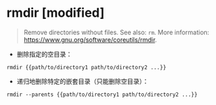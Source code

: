 # rmdir [modified]

> Remove directories without files.
> See also: `rm`.
> More information: <https://www.gnu.org/software/coreutils/rmdir>.

- 删除指定的空目录：

`rmdir {{path/to/directory1 path/to/directory2 ...}}`

- 递归地删除特定的嵌套目录（只能删除空目录）：

`rmdir --parents {{path/to/directory1 path/to/directory2 ...}}`
